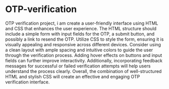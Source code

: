 # OTP-verification
OTP verification project,
i am create a user-friendly interface using HTML and CSS that enhances the user experience. The HTML structure should include a simple form with input fields for the OTP, a submit button, and possibly a link to resend the OTP. Utilize CSS to style the form, ensuring it is visually appealing and responsive across different devices. Consider using a clean layout with ample spacing and intuitive colors to guide the user through the verification process. Adding hover effects on buttons and input fields can further improve interactivity. Additionally, incorporating feedback messages for successful or failed verification attempts will help users understand the process clearly. Overall, the combination of well-structured HTML and stylish CSS will create an effective and engaging OTP verification interface.
